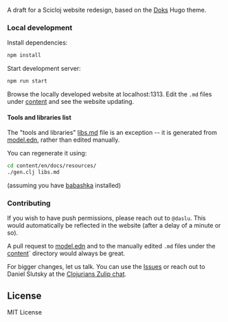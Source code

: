 A draft for a Scicloj website redesign, based on the [Doks](https://getdoks.org/) Hugo theme.

### Local development

Install dependencies:

```bash
npm install
```

Start development server:

```bash
npm run start
```

Browse the locally developed website at localhost:1313.
Edit the `.md` files under [content](./content) and see the website updating.

#### Tools and libraries list
The "tools and libraries" [libs.md](./content/en/docs/resources/libs.md) file is an exception -- it is generated from [model.edn](./content/en/docs/resources/model.edn), rather than edited manually.

You can regenerate it using:

```bash
cd content/en/docs/resources/
./gen.clj libs.md
```
(assuming you have [babashka](https://github.com/babashka/babashka) installed)

### Contributing

If you wish to have push permissions, please reach out to `@daslu`. This would automatically be reflected in the website (after a delay of a minute or so).

A pull request to [model.edn](./content/en/docs/resources/model.edn) and to the manually edited `.md` files under the [content](./content)` directory would always be great.

For bigger changes, let us talk. You can use the [Issues](https://github.com/scicloj/scicloj-website/issues) or reach out to Daniel Slutsky at the [Clojurians Zulip chat](https://clojurians.zulipchat.com/).

## License

MIT License
